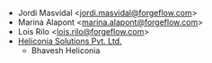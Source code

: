- Jordi Masvidal \<<jordi.masvidal@forgeflow.com>\>
- Marina Alapont \<<marina.alapont@forgeflow.com>\>
- Lois Rilo \<<lois.rilo@forgeflow.com>\>
- [Heliconia Solutions Pvt. Ltd.](https://www.heliconia.io)
  - Bhavesh Heliconia
